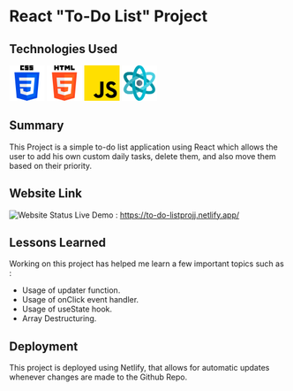 # React "To-Do List" Project


## Technologies Used
<img src="./public/css-3.png"/>  <img src="./public/html-5.png"/>  <img src="./public/js.png"/>  <img src="./public/structure.png"/>


## Summary
This Project is a simple to-do list application using React which allows the user to add his own custom daily tasks, delete them, and also move them based on their priority.

## Website Link


![Website Status](https://img.shields.io/website?url=https://to-do-listprojj.netlify.app) Live Demo : https://to-do-listprojj.netlify.app/ 

## Lessons Learned
Working on this project has helped me learn a few important topics such as : 
<ul>
    <li>Usage of updater function.</li>
    <li>Usage of onClick event handler.</li>
    <li>Usage of useState hook.</li>
    <li>Array Destructuring.</li>
</ul>     



## Deployment

 This project is deployed using Netlify, that allows for automatic updates whenever changes are made to the Github Repo.

